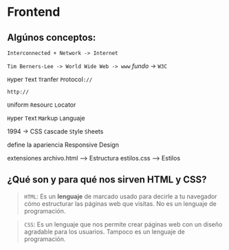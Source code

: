 # Frontend

## Algúnos conceptos:

`Interconnected + Network -> Internet`

`Tim Berners-Lee -> World Wide Web -> www` *fundo* -> `W3C`

`H`yper
`T`ext
`T`ranfer
`P`rotocol`://`

```
http://
```

`U`niform `R`esourc `L`ocator

`H`yper `T`ext `M`arkup `L`anguaje

1994 -> CSS `C`ascade `S`tyle `S`heets

define la apariencia
Responsive Design

extensiones
archivo.html --> Estructura
estilos.css --> Estilos

## ¿Qué son y para qué nos sirven HTML y CSS?

>`HTML`: Es un **lenguaje** de marcado usado para decirle a tu navegador cómo estructurar las páginas web que visitas. No es un lenguaje de programación.

>`CSS`: Es un lenguaje que nos permite crear páginas web con un diseño agradable para los usuarios. Tampoco es un lenguaje de programación.